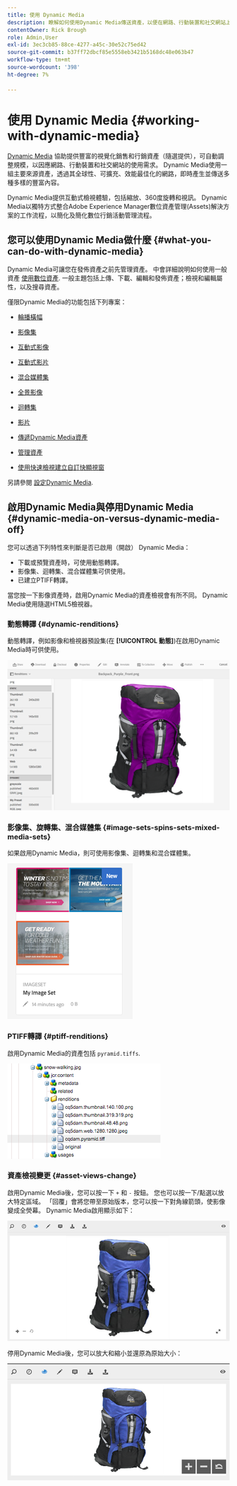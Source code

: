 ```yaml
---
title: 使用 Dynamic Media
description: 瞭解如何使用Dynamic Media傳送資產，以便在網路、行動裝置和社交網站上使用。
contentOwner: Rick Brough
role: Admin,User
exl-id: 3ec3cb85-88ce-4277-a45c-30e52c75ed42
source-git-commit: b37ff72dbcf85e5558eb3421b5168dc48e063b47
workflow-type: tm+mt
source-wordcount: '398'
ht-degree: 7%

---
```


# 使用 Dynamic Media {#working-with-dynamic-media}

[Dynamic Media](https://business.adobe.com/products/experience-manager/assets/dynamic-media.html) 協助提供豐富的視覺化銷售和行銷資產（隨選提供），可自動調整規模，以因應網路、行動裝置和社交網站的使用需求。 Dynamic Media使用一組主要來源資產，透過其全球性、可擴充、效能最佳化的網路，即時產生並傳送多種多樣的豐富內容。

Dynamic Media提供互動式檢視體驗，包括縮放、360度旋轉和視訊。 Dynamic Media以獨特方式整合Adobe Experience Manager數位資產管理(Assets)解決方案的工作流程，以簡化及簡化數位行銷活動管理流程。

<!-- >[!NOTE]
>
>A Community article is available on [Working with Adobe Experience Manager and Dynamic Media](https://helpx.adobe.com/experience-manager/using/aem_dynamic_media.html). -->

## 您可以使用Dynamic Media做什麼 {#what-you-can-do-with-dynamic-media}

Dynamic Media可讓您在發佈資產之前先管理資產。 中會詳細說明如何使用一般資產 [使用數位資產](/help/assets/manage-digital-assets.md). 一般主題包括上傳、下載、編輯和發佈資產；檢視和編輯屬性，以及搜尋資產。

僅限Dynamic Media的功能包括下列專案：

* [輪播橫幅](carousel-banners.md)
* [影像集](image-sets.md)
* [互動式影像](interactive-images.md)
* [互動式影片](interactive-videos.md)
* [混合媒體集](mixed-media-sets.md)
* [全景影像](panoramic-images.md)

* [迴轉集](spin-sets.md)
* [影片](video.md)
* [傳遞Dynamic Media資產](delivering-dynamic-media-assets.md)
* [管理資產](managing-assets.md)
* [使用快速檢視建立自訂快顯視窗](custom-pop-ups.md)

另請參閱 [設定Dynamic Media](administering-dynamic-media.md).

<!-- 

OBSOLETE UNTIL INTEGRATING SCENE7 TOPIC GETS A MAJOR UPDATE
>[!NOTE]
>
>To understand the differences between using Dynamic Media and integrating Dynamic Media Classic with AEM, see [Dynamic Media Classic integration versus Dynamic Media](/help/sites-cloud/administering/integrating-scene7.md#aem-scene-integration-versus-dynamic-media).

-->

## 啟用Dynamic Media與停用Dynamic Media {#dynamic-media-on-versus-dynamic-media-off}

您可以透過下列特性來判斷是否已啟用（開啟） Dynamic Media：

* 下載或預覽資產時，可使用動態轉譯。
* 影像集、迴轉集、混合媒體集可供使用。
* 已建立PTIFF轉譯。

當您按一下影像資產時，啟用Dynamic Media的資產檢視會有所不同。 Dynamic Media使用隨選HTML5檢視器。

### 動態轉譯 {#dynamic-renditions}

動態轉譯，例如影像和檢視器預設集(在 **[!UICONTROL 動態]**)在啟用Dynamic Media時可供使用。

![chlimage_1-358](assets/chlimage_1-358.png)

### 影像集、旋轉集、混合媒體集 {#image-sets-spins-sets-mixed-media-sets}

如果啟用Dynamic Media，則可使用影像集、迴轉集和混合媒體集。

![chlimage_1-359](assets/chlimage_1-359.png)

### PTIFF轉譯 {#ptiff-renditions}

啟用Dynamic Media的資產包括 `pyramid.tiffs`.

![chlimage_1-360](assets/chlimage_1-360.png)

### 資產檢視變更 {#asset-views-change}

啟用Dynamic Media後，您可以按一下 `+` 和 `-` 按鈕。 您也可以按一下/點選以放大特定區域。 「回覆」會將您帶至原始版本，您可以按一下對角線箭頭，使影像變成全熒幕。 Dynamic Media啟用顯示如下：

![chlimage_1-361](assets/chlimage_1-361.png)

停用Dynamic Media後，您可以放大和縮小並還原為原始大小：

![chlimage_1-362](assets/chlimage_1-362.png)

